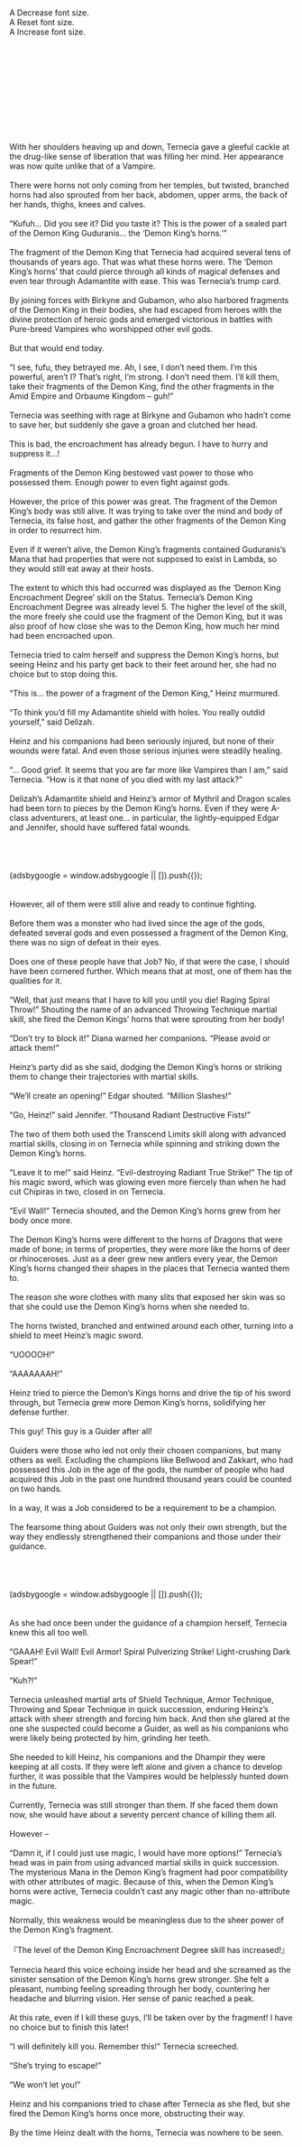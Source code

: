 <br/>
<br/>
<br/>
<br/>
<br/>
<br/>
<br/>
A Decrease font size.<br/>
A Reset font size.<br/>
A Increase font size.<br/>
<br/>
<br/>
<br/>
<br/>
<br/>
<br/>
<br/>
<br/>
<br/>
<br/>
<br/>
With her shoulders heaving up and down, Ternecia gave a gleeful cackle at the drug-like sense of liberation that was filling her mind. Her appearance was now quite unlike that of a Vampire.<br/>
 <br/>
There were horns not only coming from her temples, but twisted, branched horns had also sprouted from her back, abdomen, upper arms, the back of her hands, thighs, knees and calves.<br/>
 <br/>
“Kufuh… Did you see it? Did you taste it? This is the power of a sealed part of the Demon King Guduranis… the ‘Demon King’s horns.’”<br/>
 <br/>
The fragment of the Demon King that Ternecia had acquired several tens of thousands of years ago. That was what these horns were. The ‘Demon King’s horns’ that could pierce through all kinds of magical defenses and even tear through Adamantite with ease. This was Ternecia’s trump card.<br/>
 <br/>
By joining forces with Birkyne and Gubamon, who also harbored fragments of the Demon King in their bodies, she had escaped from heroes with the divine protection of heroic gods and emerged victorious in battles with Pure-breed Vampires who worshipped other evil gods.<br/>
 <br/>
But that would end today.<br/>
 <br/>
“I see, fufu, they betrayed me. Ah, I see, I don’t need them. I’m this powerful, aren’t I? That’s right, I’m strong. I don’t need them. I’ll kill them, take their fragments of the Demon King, find the other fragments in the Amid Empire and Orbaume Kingdom – guh!”<br/>
 <br/>
Ternecia was seething with rage at Birkyne and Gubamon who hadn’t come to save her, but suddenly she gave a groan and clutched her head.<br/>
 <br/>
This is bad, the encroachment has already begun. I have to hurry and suppress it…!<br/>
 <br/>
Fragments of the Demon King bestowed vast power to those who possessed them. Enough power to even fight against gods.<br/>
 <br/>
However, the price of this power was great. The fragment of the Demon King’s body was still alive. It was trying to take over the mind and body of Ternecia, its false host, and gather the other fragments of the Demon King in order to resurrect him.<br/>
 <br/>
Even if it weren’t alive, the Demon King’s fragments contained Guduranis’s Mana that had properties that were not supposed to exist in Lambda, so they would still eat away at their hosts.<br/>
 <br/>
The extent to which this had occurred was displayed as the ‘Demon King Encroachment Degree’ skill on the Status. Ternecia’s Demon King Encroachment Degree was already level 5. The higher the level of the skill, the more freely she could use the fragment of the Demon King, but it was also proof of how close she was to the Demon King, how much her mind had been encroached upon.<br/>
 <br/>
Ternecia tried to calm herself and suppress the Demon King’s horns, but seeing Heinz and his party get back to their feet around her, she had no choice but to stop doing this.<br/>
 <br/>
“This is… the power of a fragment of the Demon King,” Heinz murmured.<br/>
 <br/>
“To think you’d fill my Adamantite shield with holes. You really outdid yourself,” said Delizah.<br/>
 <br/>
Heinz and his companions had been seriously injured, but none of their wounds were fatal. And even those serious injuries were steadily healing.<br/>
 <br/>
“… Good grief. It seems that you are far more like Vampires than I am,” said Ternecia. “How is it that none of you died with my last attack?”<br/>
 <br/>
Delizah’s Adamantite shield and Heinz’s armor of Mythril and Dragon scales had been torn to pieces by the Demon King’s horns. Even if they were A-class adventurers, at least one… in particular, the lightly-equipped Edgar and Jennifer, should have suffered fatal wounds.<br/>
<br/>
<br/>
<br/>
<br/>
(adsbygoogle = window.adsbygoogle || []).push({});<br/>
<br/>
 <br/>
However, all of them were still alive and ready to continue fighting.<br/>
 <br/>
Before them was a monster who had lived since the age of the gods, defeated several gods and even possessed a fragment of the Demon King, there was no sign of defeat in their eyes.<br/>
 <br/>
Does one of these people have that Job? No, if that were the case, I should have been cornered further. Which means that at most, one of them has the qualities for it.<br/>
 <br/>
“Well, that just means that I have to kill you until you die! Raging Spiral Throw!” Shouting the name of an advanced Throwing Technique martial skill, she fired the Demon Kings’ horns that were sprouting from her body!<br/>
 <br/>
“Don’t try to block it!” Diana warned her companions. “Please avoid or attack them!”<br/>
 <br/>
Heinz’s party did as she said, dodging the Demon King’s horns or striking them to change their trajectories with martial skills.<br/>
 <br/>
“We’ll create an opening!” Edgar shouted. “Million Slashes!”<br/>
 <br/>
“Go, Heinz!” said Jennifer. “Thousand Radiant Destructive Fists!”<br/>
 <br/>
The two of them both used the Transcend Limits skill along with advanced martial skills, closing in on Ternecia while spinning and striking down the Demon King’s horns.<br/>
 <br/>
“Leave it to me!” said Heinz. “Evil-destroying Radiant True Strike!” The tip of his magic sword, which was glowing even more fiercely than when he had cut Chipiras in two, closed in on Ternecia.<br/>
 <br/>
“Evil Wall!” Ternecia shouted, and the Demon King’s horns grew from her body once more.<br/>
 <br/>
The Demon King’s horns were different to the horns of Dragons that were made of bone; in terms of properties, they were more like the horns of deer or rhinoceroses. Just as a deer grew new antlers every year, the Demon King’s horns changed their shapes in the places that Ternecia wanted them to.<br/>
 <br/>
The reason she wore clothes with many slits that exposed her skin was so that she could use the Demon King’s horns when she needed to.<br/>
 <br/>
The horns twisted, branched and entwined around each other, turning into a shield to meet Heinz’s magic sword.<br/>
 <br/>
“UOOOOH!”<br/>
 <br/>
“AAAAAAAH!”<br/>
 <br/>
Heinz tried to pierce the Demon’s Kings horns and drive the tip of his sword through, but Ternecia grew more Demon King’s horns, solidifying her defense further.<br/>
 <br/>
This guy! This guy is a Guider after all!<br/>
 <br/>
Guiders were those who led not only their chosen companions, but many others as well. Excluding the champions like Bellwood and Zakkart, who had possessed this Job in the age of the gods, the number of people who had acquired this Job in the past one hundred thousand years could be counted on two hands.<br/>
 <br/>
In a way, it was a Job considered to be a requirement to be a champion.<br/>
 <br/>
The fearsome thing about Guiders was not only their own strength, but the way they endlessly strengthened their companions and those under their guidance.<br/>
<br/>
<br/>
<br/>
<br/>
(adsbygoogle = window.adsbygoogle || []).push({});<br/>
<br/>
 <br/>
As she had once been under the guidance of a champion herself, Ternecia knew this all too well.<br/>
 <br/>
“GAAAH! Evil Wall! Evil Armor! Spiral Pulverizing Strike! Light-crushing Dark Spear!”<br/>
 <br/>
“Kuh?!”<br/>
 <br/>
Ternecia unleashed martial arts of Shield Technique, Armor Technique, Throwing and Spear Technique in quick succession, enduring Heinz’s attack with sheer strength and forcing him back. And then she glared at the one she suspected could become a Guider, as well as his companions who were likely being protected by him, grinding her teeth.<br/>
 <br/>
She needed to kill Heinz, his companions and the Dhampir they were keeping at all costs. If they were left alone and given a chance to develop further, it was possible that the Vampires would be helplessly hunted down in the future.<br/>
 <br/>
Currently, Ternecia was still stronger than them. If she faced them down now, she would have about a seventy percent chance of killing them all.<br/>
 <br/>
However –<br/>
 <br/>
“Damn it, if I could just use magic, I would have more options!” Ternecia’s head was in pain from using advanced martial skills in quick succession. The mysterious Mana in the Demon King’s fragment had poor compatibility with other attributes of magic. Because of this, when the Demon King’s horns were active, Ternecia couldn’t cast any magic other than no-attribute magic.<br/>
 <br/>
Normally, this weakness would be meaningless due to the sheer power of the Demon King’s fragment.<br/>
 <br/>
『The level of the Demon King Encroachment Degree skill has increased!』<br/>
 <br/>
Ternecia heard this voice echoing inside her head and she screamed as the sinister sensation of the Demon King’s horns grew stronger. She felt a pleasant, numbing feeling spreading through her body, countering her headache and blurring vision. Her sense of panic reached a peak.<br/>
 <br/>
At this rate, even if I kill these guys, I’ll be taken over by the fragment! I have no choice but to finish this later!<br/>
 <br/>
“I will definitely kill you. Remember this!” Ternecia screeched.<br/>
 <br/>
“She’s trying to escape!”<br/>
 <br/>
“We won’t let you!”<br/>
 <br/>
Heinz and his companions tried to chase after Ternecia as she fled, but she fired the Demon King’s horns once more, obstructing their way.<br/>
 <br/>
By the time Heinz dealt with the horns, Ternecia was nowhere to be seen.<br/>
 <br/>
<br/>
 <br/>
<br/>
 <br/>
<br/>
 <br/>
Using the legendary-class Magic Item implanted in her molar, Ternecia managed to teleport to her secret hiding place and then collapsed, pressing her forehead against the smooth, polished stone floor.<br/>
 <br/>
“I-I managed to escape…”<br/>
 <br/>
She had to regain her strength. She had to tell Birkyne and Gubamon that Heinz could become a Guider and then kill his party with their help.<br/>
 <br/>
This wasn’t the time to be waiting for the Dhampir who was beyond the mountain range.<br/>
 <br/>
There was something wrong with Hihiryushukaka, too. How could he call himself the Evil God of Joyful Life? Heinz and his party were far more dangerous than a Dhampir who could create Undead, weren’t they? Why hadn’t Hihiryushukaka sent a divine message to kill Heinz earlier!<br/>
 <br/>
“Bellmond… Where are you absentmindedly strolling about now?! Hurry and come to me! You are my ‘Foolish Dog,’ aren’t you!” Ternecia called for her last remaining confidant… her most useless servant.<br/>
 <br/>
This servant was scum who could only serve as a watchman for this place and as emergency rations; her mind and body were both broken and her appearance was unsightly. However, she possessed the unique skill called Offering. With the effect of this skill, the one who consumed her would recover all of their Vitality and Mana, and most status effects would be removed.<br/>
 <br/>
If Ternecia drained Bellmond of her blood, she could instantly make a full recovery. That was why she had kept Bellmond here all this time.<br/>
 <br/>
Now Ternecia would have Bellmond give her life to repay the favor of being picked up by the Vampires.<br/>
 <br/>
“Why aren’t you coming! Hurry and – ah?”<br/>
 <br/>
Ternecia made no attempt to hide her irritation as she stood up. She saw not Bellmond, but five children all with identical faces, pointing a pipe in her direction.<br/>
 <br/>
Her mind froze for a moment before she screamed for her life.<br/>
 <br/>
“Telekinesis gun, fire.”<br/>
 <br/>
With a roaring sound, something was fired from the pipe. Ternecia had been trying to suppress the Demon King’s horns, she was forced to use them to try and protect herself a moment before the projectile hit her.<br/>
 <br/>
But the bullet fired from the pipe pierced through the Demon King’s horns, which could normally tear through even an Adamantite shield, as if they were made of hard candy. It found its mark in Ternecia’s neck.<br/>
 <br/>
Ternecia’s eyes were still open wide in astonishment when her entire face disappeared. Her headless body collapsed onto the floor once more.<br/>
 <br/>
And then there was another roaring noise as the bullet hit the wall far on the other side of her, causing the cave to tremor. A few seconds later, there was a splashing noise as something fell into the underground lake.<br/>
 <br/>
“It seems that Orichalcum really does have a different level of power… but maybe I put too much Mana into it.”<br/>
 <br/>
Vandalieu sighed as he looked at where his four spirit form bodies had been before disappearing due to the violent recoil and the gun barrel that now resembled a split piece of bamboo.<br/>
 <br/>
<br/>
 <br/>
<br/>
 <br/>
<br/>
 <br/>
After Vandalieu put together the various scattered pieces of Bellmond back together, she had told him that the place Ternecia appeared when she visited this place was a port inside the mansion that allowed her to travel directly from the mansion to the underground lake via a boat.<br/>
 <br/>
The legendary-class Magic Item that Ternecia had in her molar was small and exceptional in how portable it was, but it was only capable of teleporting her to a previously-recorded location and the place she teleported from.<br/>
 <br/>
Vandalieu had been watching Heinz’s party corner Ternecia through Lemures stationed far away from the battle, his gun with an Orichalcum bullet loaded in it waiting for her the moment she made her escape.<br/>
 <br/>
While waiting, he had created a small Dungeon for teleportation purposes behind Ternecia’s hideout, wandered around, tamed the Undead Ternecia had created and collected the Magic Items and other items that had been kept here.<br/>
 <br/>
Incidentally, a week had passed since Bellmond had joined his side.<br/>
 <br/>
“She came here faster and in a more spent state than I expected,” Vandalieu remarked.<br/>
 <br/>
“Is there not something else you should be saying?” Bellmond asked him.<br/>
 <br/>
“Something else…? Is there something I’ve forgotten?”<br/>
 <br/>
“Yes.” Bellmond sounded a little exasperated at the fact that Vandalieu didn’t show any particularly strong emotions after easily disposing of a Pure-breed Vampire who had ruled the underworld since the age of the gods.<br/>
 <br/>
But from Vandalieu’s perspective, Ternecia was far less of an enemy than Gubamon, who was the boss of the one who had killed his father and the one who had stolen the corpses of Talosheim’s heroes, and Birkyne, who was Eleanora’s former master.<br/>
 <br/>
Of course, Ternecia was the person who had been pulling the strings to cause the war between Talosheim and the Mirg shield-nation two hundred years ago, so she had indeed been on his list of “people he definitely had to kill.”<br/>
 <br/>
“Ah, if you’re worried about the fact that this underground space might collapse, it’s fine, because I’ve already made it more tremor-resistant,” said Vandalieu. “Even in the worst-case scenario, we will have time to escape.”<br/>
 <br/>
“… I can see that from the numerous thick stone pillars you have built next to the mansion,” Bellmond told him.<br/>
 <br/>
“I do not think that is what she meant, Master,” said Luciliano.<br/>
 <br/>
Even though it meant being parasitized by a creature and being equipped inside Vandalieu’s body, Luciliano’s burning researcher spirit had driven him in a desire to see the Undead created by a Pure-breed Vampire.<br/>
 <br/>
Luciliano was the first living human Bellmond had seen in a long time; thinking that he understood, she felt a sense of empathy.<br/>
 <br/>
“Those precious materials on the ground must be quickly collected!” Luciliano exclaimed. “This is a specimen of a Pure-breed Vampire that has lived since the time of the gods, one that has received the divine protection of an evil god! Its value is unfathomable!”<br/>
 <br/>
“… No, that is not what I was trying to say,” said Bellmond.<br/>
 <br/>
Our senses of values don’t match. It must be because I’m insane, thought Bellmond, feeling a sense of loneliness as she looked at Luciliano’s eyes sparkling with greed.<br/>
 <br/>
“I suppose you’re right,” said Vandalieu, agreeing with Luciliano. “Death Delay. Please infest her,” he requested his insects after casting a spell on Ternecia’s body, which had started convulsing on the ground. And then he equipped her corpse inside his body.<br/>
 <br/>
It would have been a pity to let the large amount that had spilled onto the floor go to waste, so he turned it into a Blood Golem, made it go into his mouth and gulped it down. The broken horn fragments were collected into his luggage.<br/>
 <br/>
『The level of the Bloodwork skill has increased!』<br/>
 <br/>
To think that Vandalieu’s skill had leveled up after drinking her blood once. Even if she had been rotten, she was still a Pure-breed Vampire.<br/>
 <br/>
“Please let me examine her as well when we return, Master,” said Luciliano. “However… recovering her head is impossible, I suppose. I would have liked the Petrifying Demon Eye that Miss Bellmond mentioned, or fragments of her brain, but…”<br/>
 <br/>
“I have grown more and more afraid of going outside,” said Bellmond. “Have you humans not become even more sinful than you were ten thousand years ago?”<br/>
 <br/>
“More importantly, do you know anything about the things that looked like horns and thorns growing from her body when I fired my Telekinesis gun?” Vandalieu asked.<br/>
 <br/>
“That is… No, I do not know,” Bellmond replied, her tone of speech as polite as ever. “However, I suspect that it may be a fragment of the Demon King.”<br/>
 <br/>
Hearing this, Vandalieu used Appraisal on the horn fragment that he was holding in his hand.<br/>
 <br/>
『Ternecia’s horn: Details are unknown, but it contains Mana with the same properties as the Demon King Guduranis’s blood.』<br/>
 <br/>
“I see… Ah, you two, get away from me,” said Vandalieu. “She’s coming.”<br/>
 <br/>
“Coming?” Bellmond and Luciliano repeated.<br/>
 <br/>
“Ternecia isn’t dead yet.”<br/>
 <br/>
The moment they understood Vandalieu’s words, a black, twisted horn flew out from the distant lake surface.<br/>
 <br/>
Vandalieu put up his barriers to try and stop it, but in the next instant, he heeded the warning of Danger Sense: Death in his head and threw himself on the floor.<br/>
 <br/>
The twisted horn easily pierced through the Impact-negating Barrier.<br/>
 <br/>
“I see, so barriers don’t work on those horns. Still… I’m surprised you’re alive,” Vandalieu murmured in slight surprise as he stood up.<br/>
 <br/>
Ternecia, wearing a bloodcurdling, angry expression with water dripping from her body, emerged from the lake’s surface.<br/>
 <br/>
“I’ll kill you! I’ll kill you all!” she shrieked.<br/>
 <br/>
She had grown a new torso with her regenerative ability that defied reality, but she was in a state where her spine and ribs were accompanied only by her internal organs and a small amount of muscle, with some black, hard substance here and there holding her together.<br/>
 <br/>
“It seems that the rule that Vampires die when their heads or hearts are destroyed doesn’t apply to Pure-breed Vampires,” said Vandalieu, immediately using Golem Transmutation to return the gun barrel to its original shape and fire his Telekinesis gun once more, but the bullet was easily avoided this time. “You’re quite fast, considering that you look like you are on the verge of death,” he remarked.<br/>
 <br/>
Despite being enraged, Ternecia had not forgotten the attack that had inflicted such severe damage on her.<br/>
 <br/>
“There’s no way it will hit if you don’t take me by surpriiise!”<br/>
 <br/>
The floor shook with thunderous noises, but Ternecia took evasive maneuvers at speeds beyond Vandalieu’s expectations. That was how cautious she was of the Telekinesis gun, but in reality, there was a delay of several seconds after firing before the next bullet could be fired, and it was difficult to maintain accuracy at ridiculously-long distances or against moving targets. It was an experimental weapon full of flaws.<br/>
 <br/>
I suppose I can’t hit enemies that fly around at high speeds.<br/>
 <br/>
When fighting Bellmond, Vandalieu had used his main body as bait to stop her movements, while just earlier, he had taken Ternecia by surprise. It seemed that he would need more planning before he could use his gun freely like a protagonist of an action movie.<br/>
 <br/>
“DIE! DIIIIIE!”<br/>
 <br/>
Ternecia looked as if she didn’t even have a shred of sanity left as more of the Demon King’s horns were fired from her body. Even being grazed by these horns that were spinning, twisting and branching rapidly would likely cause a loss of a large chunk of flesh.<br/>
 <br/>
“Extend your branches and vines,” Vandalieu instructed the Immortal Ent equipped inside his body. As barriers were ineffective against these attacks, he had decided to use the Immortal Ent’s vines, branches and his own threads to entwine around the horns and trap them.<br/>
 <br/>
This was an effective strategy, as the Demon King’s horns had plenty of spots where they would get entangled due to their shape. Even though Vandalieu couldn’t repel them, he successfully managed to drastically change their trajectories.<br/>
 <br/>
“So, Master, what do you plan to do now?!” Luciliano asked.<br/>
 <br/>
“There is something I’m curious about, so I’m going to think,” Vandalieu replied.<br/>
 <br/>
“Can we interpret that as you being composed in this situation?!”<br/>
 <br/>
“Princess Levia, I’m going to give you tons of Mana, so I’ll be relying on you,” said Vandalieu. “Eleanora, please cast Acceleration on me.”<br/>
 <br/>
“Yes, Your Highness,” Princess Levia replied as she appeared.<br/>
 <br/>
She and the other Ghosts turned into spears and skulls of black flames and then rammed themselves against the horns, trying to dampen their force as much as possible.<br/>
 <br/>
“Leave it to me, Vandalieu-sama,” said Eleanora as she emerged from Vandalieu’s body to cast the time-attribute spell, Acceleration, on him.<br/>
 <br/>
Like Luciliano, she had been standing by inside Vandalieu with a parasite in her own body.<br/>
 <br/>
Now that time had quickened for Vandalieu with Acceleration, he went deep into thought as his Dead Spirit Magic intercepted the Demon King’s horns.<br/>
 <br/>
Seeing this, Luciliano and Bellmond moved to support him as well. Luciliano recited incantations for enchantment spells on the Immortal Ent, while Bellmond used the threads that she was so proficient with to help divert the Demon King’s horns.<br/>
 <br/>
“BELLMOOOOND!” Ternecia howled. “WHY DID YOU BETRAY ME?! YOU UNGRATEFUL MONGREL!”<br/>
 <br/>
With her subordinate’s betrayal revealed, her madness was intensifying. It seemed that her anger was making her become more articulate, but she didn’t even notice that she was firing the horns before they had finished growing or that she was turning the mansion into rubble.<br/>
 <br/>
Bellmond gave a scornful laugh at the one she had given ten thousand years of loyalty to.<br/>
 <br/>
“So you say, ‘dear guest,’ but my new ‘Danna-sama*’ here treats me far better,” she said. “It is true that you saved my life, but I have served you like a dog for ten thousand years. That is enough, is it not?”<br/>
 <br/>
TLN*: A word for master. As you might expect, this is often used by stewards/butlers.<br/>
 <br/>
<br/>
 <br/>
Some would say that one should repay the debt of having their life saved by giving that life to the person who saved it, but that depended on individual senses of values, bonds and relationships.<br/>
 <br/>
And Bellmond had in fact spent ten thousand years serving Ternecia while being known as the ‘Foolish Dog.’ Could she really be called a mere traitor?<br/>
 <br/>
“You shitty woman! I’ll kill you along with all of the other sluts!” Ternecia screamed.<br/>
 <br/>
“Me, a slut…!” Eleanora breathed.<br/>
 <br/>
“I-I won’t forgive this!” Princess Levia cried.<br/>
 <br/>
“Your language was always rather foul, but oh my…” said Bellmond.<br/>
 <br/>
“Ah, it is quite fine if you ignore me,” said Luciliano. “In fact, please forget that I exist, if you can.”<br/>
 <br/>
At first glance, this conversation seemed to be a relaxed one, but one attack from the Demon King’s horns finding its mark would leave not only Luciliano, but Bellmond, Eleanora and even Vandalieu helpless. Even Princess Levia and the other Ghosts would be extinguished if they were hit after using up the Mana that Vandalieu had given them.<br/>
 <br/>
Even though Ternecia was simply repeating her monotonous projectile attacks, they couldn’t let their guards down.<br/>
 <br/>
And Ternecia herself was in a dire state. She had received a fatal wound without having recovered the Mana and mental strength that she had used up in the battle against Heinz and his party. She had somehow managed to survive with her regenerative abilities and the Demon King’s horns, but because of that, she had been forced to continue fighting without undoing the effects of the Demon King’s horns.<br/>
 <br/>
Thus, she was unable to use magic. She had no choice but to stay airborne and fight, firing horns and spending vast amounts of Mana. If she didn’t constantly stay moving, there was no telling when she would be shot by that mysterious pipe again, so she couldn’t use her Petrifying Demon Eye.<br/>
 <br/>
And since only about thirty percent of her bones and muscles had returned, if she tried to engage in close-quarters combat right now, it was likely that her body would suffer damage.<br/>
 <br/>
Damn it! If only I could at least recover my torso! What did these guys do with my body?!<br/>
 <br/>
Ternecia was frustrated. If she could at least recover her torso and put herself back together, she might have been able to do something.<br/>
 <br/>
Luciliano pressing Vandalieu to collect her body had secretly been an excellent play.<br/>
 <br/>
Meanwhile, Vandalieu was watching Ternecia use the Demon King’s fragment, deep in thought.<br/>
 <br/>
I also drank the Demon King’s blood. So then, shouldn’t I be able to do the same thing? But over half a year has passed since then, but there were no signs of me being able to do that at all.<br/>
 <br/>
Isn’t there some kind of forbidden power? First, I need to use Out-of-body Experience and examine my body… Oh?<br/>
 <br/>
As he thought at a pace which had been sped up by Eleanora’s Acceleration, he examined his own body and found a strange foreign substance (?) inside his body.<br/>
 <br/>
Put me together, put me together, make me whole.<br/>
 <br/>
Vandalieu could hear a small voice that he had never heard before. It seemed clear that there was a will inside his body other than his own.<br/>
 <br/>
How… unpleasant.<br/>
 <br/>
Put me together, make me whole.<br/>
 <br/>
『You have acquired the Demon King Encroach –』<br/>
 <br/>
You’re a part of me. I’m you, and you are me.<br/>
 <br/>
Put me together… You? I am you, you are… me? I will put myself together, I will make myself whole.<br/>
 <br/>
Yes, that’s fine.<br/>
 <br/>
Leaving aside Pete and the other creatures in his body, it was not good to have a will other than Vandalieu’s own existing in the flesh and bones that made up his body.<br/>
 <br/>
『You have acquired the unique skill, Demon King Fusion!』<br/>
 <br/>
The moment Vandalieu heard the announcement that he had gained this skill, he knew how to use the Demon King’s blood.<br/>
 <br/>
“DIIIIE!” Ternecia shrieked.<br/>
 <br/>
At the perfect timing, Ternecia’s attack pierced through the Immortal Ent’s branches, tore through Bellmond’s threads and closed in on Vandalieu.<br/>
 <br/>
Facing this attack, Vandalieu used his claws to cut his own neck.<br/>
 <br/>
“Vandalieu-sama?!” Eleanora screamed Vandalieu’s name, but blood gushed out of his neck as if his neck was a fountain, and then twisted around like a snake to intercept the Demon King’s horns.<br/>
 <br/>
“W-WHAT IS THAT?!” Ternecia and Luciliano somehow shouted the exact same words.<br/>
 <br/>
The Demon King’s horns were swallowed up by the Demon King’s blood that had surged out from Vandalieu’s neck.<br/>
 <br/>
“Why do you have a fragment of the Demon King?! Could it be that you undid the seal in Nineland… Hyih?!” Ternecia hastily began trying to escape as she saw the Demon King’s blood not stopping after twisting around the horns, closing in on her. But without warning, her body became heavy and stopped obeying her commands.<br/>
 <br/>
“This is, it can’t be… You intend to abandon me?!” Ternecia grunted as the Demon King’s blood, which had coagulated to become solid, broke through the Demon King’s horns as if they were nothing more than small branches and sank into her entrails.<br/>
 <br/>
As her internal organs were sent flying and she felt death approaching, she could hear something having a conversation.<br/>
 <br/>
I, you, join this body. Gather, me, and make me whole.<br/>
 <br/>
Incompetent host, incompetent host, I will join the superior hos– the main body. I am you, you are me.<br/>
 <br/>
The Demon King’s blood absorbed Demon King’s horns with the unpleasant noise of skin being torn off before returning to Vandalieu’s open wound. Ternecia, who now had nothing remaining other than a few bones and organs hanging from her neck, fell helplessly into the underground lake once more.<br/>
 <br/>
『You have acquired the Demon King’s horns!』<br/>
 <br/>
『The level of the Demon King Fusion, Mental Encroachment and Grotesque Mind skills have increased!』<br/>
 <br/>
“Great, I’ve won.” Vandalieu performed a small fist pump.<br/>
 <br/>
Eleanora and Princess Levia stared at him in astonishment. Bellmond’s mouth was twitching and for some reason, Luciliano seemed to have been moved to tears.<br/>
 <br/>
“That just now… was great?” Eleanora asked.<br/>
 <br/>
Princess Levia seemed uncertain. “Umm, it seems that you have defeated that person, but…”<br/>
 <br/>
“To think that you not only harbored a fragment of the Demon King yourself, but that you would use it to steal the Demon King’s horns. Though I say so myself, it seems that I have wagged my tail for a troublesome individual,” Bellmond remarked.<br/>
 <br/>
“To think that I can research one of the highest of all forbidden arts, a fragment of the Demon King, so closely! Ah, I am so glad you took me as an apprentice, Master!” Luciliano cried.<br/>
 <br/>
“It seems that my apprentice’s opinion of me has risen in a completely unexpected way, but leaving that aside, let’s collect the Experience Points and materials,” said Vandalieu. “Ah, and please keep it a secret from my mother that I cut my own neck,” he added.<br/>
 <br/>
“Umm, Your Majesty? Is your body alright?” Princess Levia asked. She and Eleanora seemed worried, but Vandalieu gave them a nod.<br/>
 <br/>
“There aren’t any problems with it,” he replied. The wound on his neck had healed; other than the fact that he had spent a great amount of Mana, there was nothing wrong with his current condition. “Even if it is a fragment of the Demon King, now that it has become a part of the flesh and bones that make up my body, it is a part of me.”<br/>
 <br/>
If his dominant hand were to gain a mind of its own and say things like, “Listen to my commands from now on,” it would be very troublesome.<br/>
 <br/>
Thus, if it was possible to absorb the Demon King’s fragments, it was best to do so.<br/>
 <br/>
“In that case, well, it is probably alright,” Eleanora decided.<br/>
 <br/>
“Yes, well, I suppose so,” Princess Levia agreed.<br/>
 <br/>
The two of them still seemed strangely bewildered, but Vandalieu thought that they would be more satisfied if he became able to use make full use of the Demon King’s fragments, so he decided to collect Ternecia’s body.<br/>
 <br/>
“Bellmond,” he said.<br/>
 <br/>
“Certainly, Danna-sama.”<br/>
 <br/>
Threads extended outwards, raising Ternecia’s body that was floating on the lake’s surface, and dropped her onto the floor.<br/>
 <br/>
There was a groan.<br/>
 <br/>
Surprisingly, Ternecia was still alive, though there was a thick shadow of death on her face.<br/>
 <br/>
But naturally, Vandalieu showed her no mercy.<br/>
 <br/>
“Now then, first of all, let’s collect the Petrifying Demon Eye,” he said.<br/>
 <br/>
“W-wait… Stop… Help GYAAAAAH!” Ternecia screamed.<br/>
 <br/>
“One of the forbidden books that I took from the Mages’ Guild says that some varieties of Demon Eyes can’t be transplanted if they are not retrieved before death, so I will not wait,” Vandalieu told her.<br/>
 <br/>
Ternecia opened her mouth and screamed as Vandalieu mercilessly continued his dissection after having already taken one of her eyes… and then Bellmond put her fingers in Ternecia’s mouth.<br/>
 <br/>
“I am aware that you have a Magic Item implanted in your molar,” she said.<br/>
 <br/>
Ternecia looked directly into the eyes of her subordinate, who was giving a faint smile. And then she realized that Bellmond was becoming something completely different from her past self.<br/>
 <br/>
This woman…! Just like Heinz’s companions, she is being raised up by another being! Who, who is this person…!<br/>
 <br/>
Ternecia looked around with her remaining eye to see that the same thing was visible in Luciliano and Eleanora’s eyes.<br/>
 <br/>
And then she finally looked at Vandalieu’s eyes, and she was certain that he was the one responsible.<br/>
 <br/>
“That eye isn’t a Demon Eye, so I suppose I don’t really care about it,” Vandalieu murmured.<br/>
 <br/>
Now that she had lost the Demon King’s horns and her Demon King Encroachment Degree skill, she knew just how dangerous this Dhampir was. Even Guiders were nothing compared to him.<br/>
 <br/>
I must not be killed by him!<br/>
 <br/>
Perhaps it was instinct or Hihiryushukaka’s divine protection that told her this. She was shaking in fear, but she literally had no hands or feet to do anything.<br/>
 <br/>
She had been cursed with misfortune.<br/>
 <br/>
“Ah, this is unexpected,” Vandalieu whispered as two silhouettes appeared a short distance away from the mansion that had been turned into rubble.<br/>
 <br/>
“Eleanora?!”<br/>
 <br/>
“Just what is happening here?!”<br/>
 <br/>
Birkyne and Gubamon had teleported to Ternecia’s hideout in order to Judge her.<br/>
 <br/>
The two of them had wrongly suspected that she had been working together with the Dhampir. Now, they froze for a moment at this scene that they could not understand.<br/>
 <br/>
The same applied for Vandalieu and his companions; they hadn’t expected that any other Pure-breed Vampires would appear, let alone two of them at once.<br/>
 <br/>
Using this opening, Ternecia spat Bellmond’s finger out of her mouth and teleported away.<br/>
 <br/>
“Curses!” said Bellmond, extending her hand reflexively towards the spot where Ternecia had vanished.<br/>
 <br/>
“That doesn’t matter,” said Vandalieu. “We’re running away.”<br/>
 <br/>
“OBUH?!”<br/>
 <br/>
Vandalieu stuffed one of his Worms into Bellmond’s mouth to infest her while equipping both Eleanora and Luciliano inside his body.<br/>
 <br/>
And then he used Telekinesis to fire his own body like a cannonball towards the small Dungeon that he had created.<br/>
<br/>
Want to support Yoshi's translations? Head over to the Donations Page<br/>
  <br/>
<br/>
<br/>
